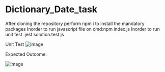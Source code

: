 # Dictionary_Date_task

After cloning the repository perform npm i to install the mandatory packages
Inorder to run javascript file on cmd:npm index.js
Inorder to run unit test :jest solution.test.js


Unit Test
![image](https://user-images.githubusercontent.com/65679502/235745998-b0d74ee4-db4f-42af-9705-57661fe533f9.png)


Expected Outcome:


![image](https://user-images.githubusercontent.com/65679502/235746746-fcdffe09-cc56-46d9-b2eb-59c85fa03a70.png)
